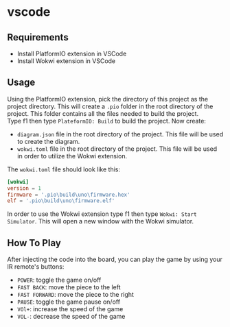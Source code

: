 # vscode
## Requirements
- Install PlatformIO extension in VSCode
- Install Wokwi extension in VSCode

## Usage
Using the PlatformIO extension, pick the directory of this project as the project directory. This will create a `.pio` folder in the root directory of the project. This folder contains all the files needed to build the project.   
Type f1 then type `PlateformIO: Build` to build the project.
Now create:
- `diagram.json` file in the root directory of the project. This file will be used to create the diagram.
- `wokwi.toml` file in the root directory of the project. This file will be used in order to utilize the Wokwi extension.

The `wokwi.toml` file should look like this:
```toml
[wokwi]
version = 1
firmware = '.pio\build\uno\firmware.hex'
elf = '.pio\build\uno\firmware.elf'
```

In order to use the Wokwi extension type f1 then type `Wokwi: Start Simulator`. This will open a new window with the Wokwi simulator.

## How To Play
After injecting the code into the board, you can play the game by using your IR remote's buttons:
- `POWER`: toggle the game on/off
- `FAST BACK`: move the piece to the left
- `FAST FORWARD`: move the piece to the right
- `PAUSE`: toggle the game pause on/off 
- `VOl+`: increase the speed of the game
- `VOL-`: decrease the speed of the game